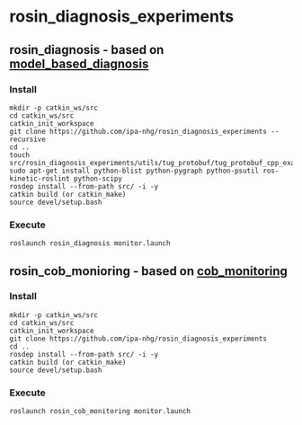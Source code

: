 # rosin_diagnosis_experiments

## rosin_diagnosis - based on [model_based_diagnosis](http://www.ist.tugraz.at/ais-wiki/model_based_diagnosis)

### Install

```
mkdir -p catkin_ws/src
cd catkin_ws/src
catkin_init_workspace
git clone https://github.com/ipa-nhg/rosin_diagnosis_experiments --recursive
cd ..
touch src/rosin_diagnosis_experiments/utils/tug_protobuf/tug_protobuf_cpp_example/CATKIN_IGNORE
sudo apt-get install python-blist python-pygraph python-psutil ros-kinetic-roslint python-scipy
rosdep install --from-path src/ -i -y
catkin build (or catkin_make)
source devel/setup.bash
```

### Execute

```
roslaunch rosin_diagnosis monitor.launch
```

## rosin_cob_monioring - based on [cob_monitoring](https://github.com/ipa320/cob_command_tools/tree/indigo_dev/cob_monitoring)

### Install

```
mkdir -p catkin_ws/src
cd catkin_ws/src
catkin_init_workspace
git clone https://github.com/ipa-nhg/rosin_diagnosis_experiments
cd ..
rosdep install --from-path src/ -i -y
catkin build (or catkin_make)
source devel/setup.bash
```

### Execute

```
roslaunch rosin_cob_monitoring monitor.launch
```
